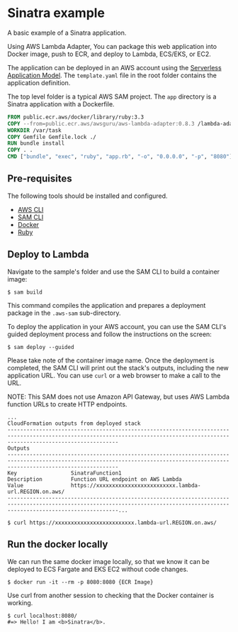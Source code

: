 # Sinatra example
A basic example of a Sinatra application.

Using AWS Lambda Adapter, You can package this web application into Docker image, push to ECR, and deploy to Lambda, ECS/EKS, or EC2.

The application can be deployed in an AWS account using the [Serverless Application Model](https://github.com/awslabs/serverless-application-model). The `template.yaml` file in the root folder contains the application definition.

The top level folder is a typical AWS SAM project. The `app` directory is a Sinatra application with a Dockerfile.

```dockerfile
FROM public.ecr.aws/docker/library/ruby:3.3
COPY --from=public.ecr.aws/awsguru/aws-lambda-adapter:0.8.3 /lambda-adapter /opt/extensions/lambda-adapter
WORKDIR /var/task
COPY Gemfile Gemfile.lock ./
RUN bundle install
COPY . .
CMD ["bundle", "exec", "ruby", "app.rb", "-o", "0.0.0.0", "-p", "8080"]
```

## Pre-requisites

The following tools should be installed and configured.
* [AWS CLI](https://aws.amazon.com/cli/)
* [SAM CLI](https://github.com/awslabs/aws-sam-cli)
* [Docker](https://www.docker.com/products/docker-desktop)
* [Ruby](https://www.ruby-lang.org/)

## Deploy to Lambda

Navigate to the sample's folder and use the SAM CLI to build a container image:

```shell
$ sam build
```

This command compiles the application and prepares a deployment package in the `.aws-sam` sub-directory.

To deploy the application in your AWS account, you can use the SAM CLI's guided deployment process and follow the instructions on the screen:

```shell
$ sam deploy --guided
```

Please take note of the container image name.
Once the deployment is completed, the SAM CLI will print out the stack's outputs, including the new application URL. You can use `curl` or a web browser to make a call to the URL.

NOTE: This SAM does not use Amazon API Gateway, but uses AWS Lambda function URLs to create HTTP endpoints.

```shell
...
CloudFormation outputs from deployed stack
-------------------------------------------------------------------------------------------------------------------------------------------------------------------------------
Outputs
-------------------------------------------------------------------------------------------------------------------------------------------------------------------------------
Key                 SinatraFunction1
Description         Function URL endpoint on AWS Lambda
Value               https://xxxxxxxxxxxxxxxxxxxxxxxxx.lambda-url.REGION.on.aws/
-------------------------------------------------------------------------------------------------------------------------------------------------------------------------------...

$ curl https://xxxxxxxxxxxxxxxxxxxxxxxxx.lambda-url.REGION.on.aws/
```

## Run the docker locally

We can run the same docker image locally, so that we know it can be deployed to ECS Fargate and EKS EC2 without code changes.

```shell
$ docker run -it --rm -p 8080:8080 {ECR Image}
```

Use curl from another session to checking that the Docker container is working.

```shell
$ curl localhost:8080/
#=> Hello! I am <b>Sinatra</b>.
```
